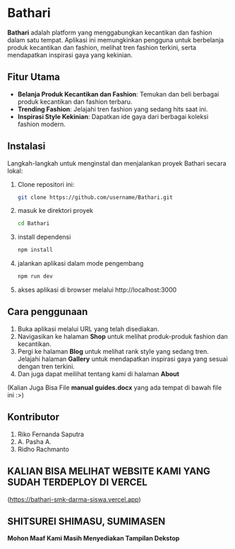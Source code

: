 # Bathari

**Bathari** adalah platform yang menggabungkan kecantikan dan fashion dalam satu tempat. Aplikasi ini memungkinkan pengguna untuk berbelanja produk kecantikan dan fashion, melihat tren fashion terkini, serta mendapatkan inspirasi gaya yang kekinian.

## Fitur Utama

- **Belanja Produk Kecantikan dan Fashion**: Temukan dan beli berbagai produk kecantikan dan fashion terbaru.
- **Trending Fashion**: Jelajahi tren fashion yang sedang hits saat ini.
- **Inspirasi Style Kekinian**: Dapatkan ide gaya dari berbagai koleksi fashion modern.

## Instalasi

Langkah-langkah untuk menginstal dan menjalankan proyek Bathari secara lokal:

1. Clone repositori ini:
   ```bash
   git clone https://github.com/username/Bathari.git
2. masuk ke direktori proyek
   ```bash
   cd Bathari
4. install dependensi
   ```bash
   npm install
6. jalankan aplikasi dalam mode pengembang
   ```bash
   npm run dev
8. akses aplikasi di browser melalui http://localhost:3000


## Cara penggunaan
1. Buka aplikasi melalui URL yang telah disediakan.
2. Navigasikan ke halaman **Shop** untuk melihat produk-produk fashion dan kecantikan.
3. Pergi ke halaman **Blog** untuk melihat rank style yang sedang tren.
Jelajahi halaman **Gallery** untuk mendapatkan inspirasi gaya yang sesuai dengan tren terkini.
4. Dan juga dapat meilihat tentang kami di halaman **About**
   
(Kalian Juga Bisa File **manual guides.docx** yang ada tempat di bawah file ini :>)

## Kontributor
1. Riko Fernanda Saputra
2. A. Pasha A.
3. Ridho Rachmanto


## KALIAN BISA MELIHAT WEBSITE KAMI YANG SUDAH TERDEPLOY DI VERCEL
(https://bathari-smk-darma-siswa.vercel.app)

## SHITSUREI SHIMASU, SUMIMASEN
 **Mohon Maaf Kami Masih Menyediakan Tampilan Dekstop**
